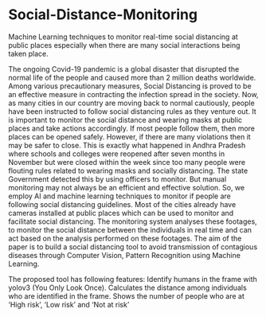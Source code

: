 # Social-Distance-Monitoring
Machine Learning techniques to monitor real-time social distancing at public places especially when there are many social interactions being taken place. 

  The ongoing Covid-19 pandemic is a global disaster that disrupted the normal life of the people and caused more than 2 million deaths worldwide. Among various precautionary measures, Social Distancing is proved to be an effective measure in contracting the infection spread in the society. Now, as many cities in our country are moving back to normal cautiously, people have been instructed to follow social distancing rules as they venture out. It is important to monitor the social distance and wearing masks at public places and take actions accordingly. If most people follow them, then more places can be opened safely. However, if there are many violations then it may be safer to close. This is exactly what happened in Andhra Pradesh where schools and colleges were reopened after seven months in November but were closed within the week since too many people were flouting rules related to wearing masks and socially distancing. The state Government detected this by using officers to monitor. But manual monitoring may not always be an efficient and effective solution. So, we employ AI and machine learning techniques to monitor if people are following social distancing guidelines. Most of the cities already have cameras installed at public places which can be used to monitor and facilitate social distancing. The monitoring system analyses these footages, to monitor the social distance between the individuals in real time and can act based on the analysis performed on these footages. The aim of the paper is to build a social distancing tool to avoid transmission of contagious diseases through Computer Vision, Pattern Recognition using Machine Learning. 
  
The proposed tool has following features:
      Identify humans in the frame with yolov3 (You Only Look Once).
      Calculates the distance among individuals who are identified in the frame.
      Shows the number of people who are at ‘High risk’, ‘Low risk’ and ‘Not at risk’
